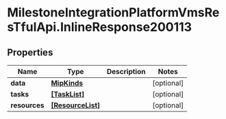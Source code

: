 # MilestoneIntegrationPlatformVmsResTfulApi.InlineResponse200113

## Properties
Name | Type | Description | Notes
------------ | ------------- | ------------- | -------------
**data** | [**MipKinds**](MipKinds.md) |  | [optional] 
**tasks** | [**[TaskList]**](TaskList.md) |  | [optional] 
**resources** | [**[ResourceList]**](ResourceList.md) |  | [optional] 
